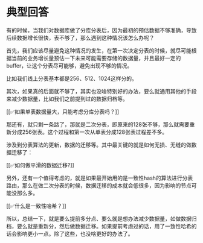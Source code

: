 # 典型回答
有的时候，当我们对数据库做了分库分表后，因为最初的预估数据不够准确，导致后续数据增长很快，表不够了，那么遇到这种情况该怎么办呢？



首先，我们应该尽量避免这种情况的发生，在第一次决定分表的时候，就尽可能根据当前的业务增长量预估一下未来可能需要存储的数据量，并且最好一定的buffer，让这个分表尽可能够，避免出现不够的情况。



比如我们线上分表基本都是256、512、1024这样分的。



其次，如果真的后面就不够了，其实也没啥特别好的办法，要么就通用其他的手段来减少数据量，比如我们之前提到过的数据归档等。



[[✅如果单表数据量大，只能考虑分库分表吗？]]



那还有，就只剩一条路了，那就是二次分表，即原来的128张不够，那么就需要重新分成256张表。这个过程和第一次从单表分成128张表过程差不多。



涉及到分表算法的更新，数据的迁移等。其中最关键的就是如何无损、无缝的做数据迁移了：



[[✅如何做平滑的数据迁移?]]



另外，还有一个值得考虑的，就是如果最开始用的是一致性hash的算法进行分表路由，那么在做二次分表的时候，数据迁移的成本就会低很多，因为影响的节点可能没那么多。



[[✅什么是一致性哈希？]]



所以，总结一下，就是要么提前多分点、要么就是想办法减少数据量，如做数据归档，要么就是重新分，然后做数据迁移。如果提前考虑过的话，用了一致性哈希的话会影响更小一点。除了这些，也没啥更好的办法了。

